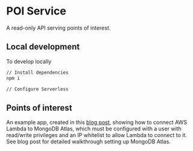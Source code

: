 # POI Service

A read-only API serving points of interest.

## Local development

To develop locally

```bash
// Install dependencies
npm i

// Configure Serverless

```

## Points of interest



An example app, created in this [blog post](https://mattwelke.com/2019/02/18/free-tier-serverless-mongodb-with-aws-lambda-and-mongodb-atlas.html), showing how to connect AWS Lambda to MongoDB Atlas, which must be configured with a user with read/write privileges and an IP whitelist to allow Lambda to connect to it. See blog post for detailed walkthrough setting up MongoDB Atlas.

